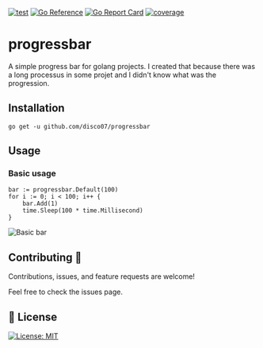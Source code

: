 [![test](https://github.com/disco07/progressbar/actions/workflows/test.yml/badge.svg?branch=main)](https://github.com/disco07/progressbar/actions/workflows/test.yml)
[![Go Reference](https://pkg.go.dev/badge/github.com/disco07/progressbar.svg)](https://pkg.go.dev/github.com/disco07/progressbar)
[![Go Report Card](https://goreportcard.com/badge/github.com/disco07/progressbar)](https://goreportcard.com/report/github.com/disco07/progressbar)
[![coverage](https://img.shields.io/badge/coverage-100%25-brightgreen.svg)](https://gocover.io/github.com/disco07/progressbar)

# progressbar
A simple progress bar for golang projects. I created that because there was a long processus in some projet and I didn't know what was the progression.


## Installation
```golang
go get -u github.com/disco07/progressbar
```

## Usage
### Basic usage
```golang
bar := progressbar.Default(100)
for i := 0; i < 100; i++ {
    bar.Add(1)
    time.Sleep(100 * time.Millisecond)
}
```
![Basic bar](examples/basic/progressbar.gif)

## Contributing 🤝
Contributions, issues, and feature requests are welcome!

Feel free to check the issues page.

## 📝 License
[![License: MIT](https://img.shields.io/badge/License-MIT-yellow.svg)](https://opensource.org/licenses/MIT)

